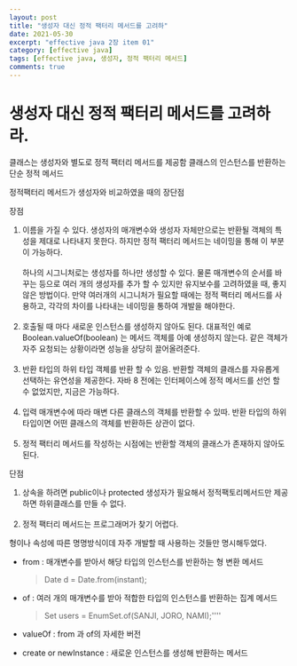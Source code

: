 ```yaml
---
layout: post
title: "생성자 대신 정적 팩터리 메서드를 고려하"
date: 2021-05-30
excerpt: "effective java 2장 item 01"
category: [effective java]
tags: [effective java, 생성자, 정적 팩터리 메서드]
comments: true
---
```


# 생성자 대신 정적 팩터리 메서드를 고려하라.

클래스는 생성자와 별도로 정적 팩터리 메서드를 제공함
클래스의 인스턴스를 반환하는 단순 정적 메서드

정적팩터리 메서드가 생성자와 비교하였을 때의 장단점

장점
1. 이름을 가질 수 있다.
   생성자의 매개변수와 생성자 자체만으로는 반환될 객체의 특성을 제대로 나타내지 못한다.
   하지만 정적 팩터리 메서드는 네이밍을 통해 이 부분이 가능하다.
<br><br>하나의 시그니처로는 생성자를 하나만 생성할 수 있다. 물론 매개변수의 순서를 바꾸는 등으로 여러 개의 생성자를 추가 할 수 있지만 유지보수를 고려하였을 때, 좋지 않은 방법이다.
만약 여러개의 시그니처가 필요할 때에는 정적 팩터리 메서드를 사용하고, 각각의 차이를 나타내는 네이밍을 통하여 개발을 해야한다.
<br><br>
2. 호출될 때 마다 새로운 인스턴스를 생성하지 않아도 된다.
   대표적인 예로
   Boolean.valueOf(boolean) 는 메서드 객체를 아예 생성하지 않는다.
   같은 객체가 자주 요청되는 상황이라면 성능을 상당히 끌어올려준다.
<br><br>
3. 반환 타입의 하위 타입 객체를 반환 할 수 있음.
   반환할 객체의 클래스를 자유롭게 선택하는 유연성을 제공한다.
   자바 8 전에는 인터페이스에 정적 메서드를 선언 할 수 없었지만, 지금은 가능하다.
   <br><br>
4. 입력 매개변수에 따라 매변 다른 클래스의 객체를 반환할 수 있따.
반환 타입의 하위 타입이면 어떤 클래스의 객체를 반환하든 상관이 없다.
   <br><br>
5. 정적 팩터리 메서드를 작성하는 시점에는 반환할 객체의 클래스가 존재하지 않아도 된다.


단점
1. 상속을 하려면 public이나 protected 생성자가 필요해서 정적팩토리메서드만 제공하면 하위클래스를 만들 수 없다.
   <br><br>
2. 정적 팩터리 메서드는 프로그래머가 찾기 어렵다.


형이나 속성에 따른 명명방식이데 자주 개발할 때 사용하는 것들만 명시해두었다.

* from : 매개변수를 받아서 해당 타입의 인스턴스를 반환하는 형 변환 메서드
  >Date d = Date.from(instant);

* of : 여러 개의 매개변수를 받아 적합한 타입의 인스턴스를 반환하는 집계 메서드
  >Set<User> users = EnumSet.of(SANJI, JORO, NAMI);''''

* valueOf : from 과 of의 자세한 버전

* create or newInstance :  새로운 인스턴스를 생성해 반환하는 메서드
